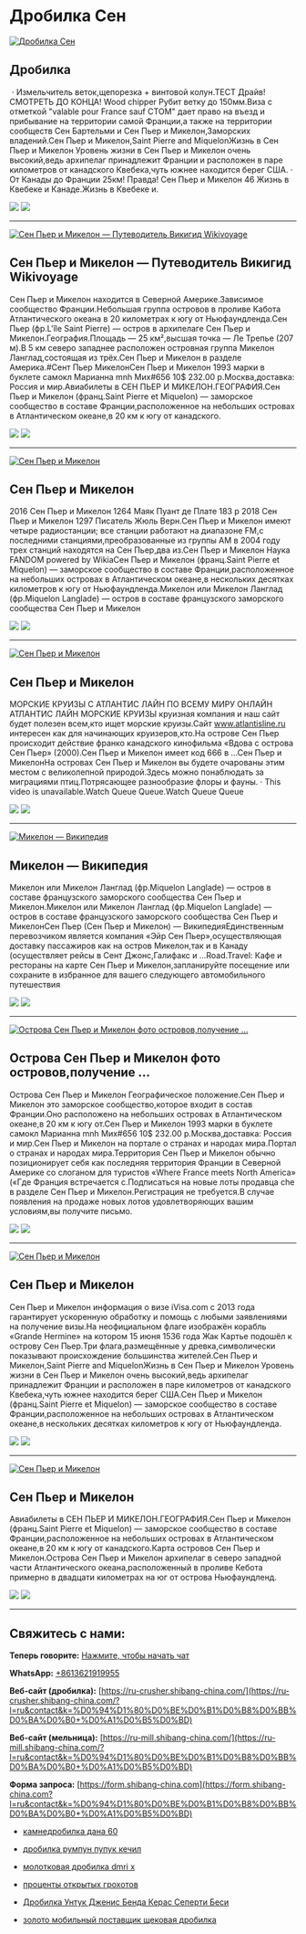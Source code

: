# Дробилка Сен

<a href="https://swt.shibang-china.com/?l=ru&img&k=%D0%94%D1%80%D0%BE%D0%B1%D0%B8%D0%BB%D0%BA%D0%B0+%D0%A1%D0%B5%D0%BD" target="_blank">![Дробилка Сен](http://static.shibang-china.com/all-800x300/493.jpg)</a>

## Дробилка
&nbsp;&#0183;&#32;Измельчитель веток,щепорезка + винтовой колун.ТЕСТ Драйв! СМОТРЕТЬ ДО КОНЦА! Wood chipper Рубит ветку до 150мм.Виза с отметкой &quot;valable pour France sauf CTOM&quot; дает право на въезд и прибывание на территории самой Франции,а также на территории сообществ Сен Бартельми и Сен Пьер и Микелон,Заморских владений.Сен Пьер и Микелон,Saint Pierre and MiquelonЖизнь в Сен Пьер и Микелон Уровень жизни в Сен Пьер и Микелон очень высокий,ведь архипелаг принадлежит Франции и расположен в паре километров от канадского Квебека,чуть южнее находится берег США.&nbsp;&#0183;&#32;От Канады до Франции 25км! Правда! Сен Пьер и Микелон 46 Жизнь в Квебеке и Канаде.Жизнь в Квебеке и.


<a href="https://whatsapp.shibangsoft.com/WhatsApp.php" target="_blank" title="WhatsApp">![](http://static.shibang-china.com/icon/whatsapp.png)</a> <a href="https://swt.shibang-china.com/?l=ru&icon&k=%D0%94%D1%80%D0%BE%D0%B1%D0%B8%D0%BB%D0%BA%D0%B0+%D0%A1%D0%B5%D0%BD" target="_blank">![](http://static.shibang-china.com/icon/chat-ru.png)</a>

---

<a href="https://swt.shibang-china.com/?l=ru&img&k=%D0%94%D1%80%D0%BE%D0%B1%D0%B8%D0%BB%D0%BA%D0%B0+%D0%A1%D0%B5%D0%BD" target="_blank">![Сен Пьер и Микелон — Путеводитель Викигид Wikivoyage](http://static.shibang-china.com/all-800x300/232.jpg)</a>

## Сен Пьер и Микелон — Путеводитель Викигид Wikivoyage
Сен Пьер и Микелон находится в Северной Америке.Зависимое сообщество Франции.Небольшая группа островов в проливе Кабота Атлантического океана в 20 километрах к югу от Ньюфаундленда.Сен Пьер (фр.L'&#238;le Saint Pierre) — остров в архипелаге Сен Пьер и Микелон.География.Площадь — 25 км&#178;,высшая точка — Ле Трепье (207 м).В 5 км северо западнее расположен островная группа Микелон Ланглад,состоящая из трёх.Сен Пьер и Микелон в разделе Америка.#Сент Пьер МикелонСен Пьер и Микелон 1993 марки в буклете самокл Марианна mnh Мих#656 10$ 232.00 р.Москва,доставка: Россия и мир.Авиабилеты в СЕН ПЬЕР И МИКЕЛОН.ГЕОГРАФИЯ.Сен Пьер и Микелон (франц.Saint Pierre et Miquelon) — заморское сообщество в составе Франции,расположенное на небольших островах в Атлантическом океане,в 20 км к югу от канадского.


<a href="https://whatsapp.shibangsoft.com/WhatsApp.php" target="_blank" title="WhatsApp">![](http://static.shibang-china.com/icon/whatsapp.png)</a> <a href="https://swt.shibang-china.com/?l=ru&icon&k=%D0%94%D1%80%D0%BE%D0%B1%D0%B8%D0%BB%D0%BA%D0%B0+%D0%A1%D0%B5%D0%BD" target="_blank">![](http://static.shibang-china.com/icon/chat-ru.png)</a>

---

<a href="https://swt.shibang-china.com/?l=ru&img&k=%D0%94%D1%80%D0%BE%D0%B1%D0%B8%D0%BB%D0%BA%D0%B0+%D0%A1%D0%B5%D0%BD" target="_blank">![Сен Пьер и Микелон](http://static.shibang-china.com/all-800x300/1384.jpg)</a>

## Сен Пьер и Микелон
2016 Сен Пьер и Микелон 1264 Маяк Пуант де Плате 183 р 2018 Сен Пьер и Микелон 1297 Писатель Жюль Верн.Сен Пьер и Микелон имеют четыре радиостанции; все станции работают на диапазоне FM,с последними станциями,преобразованные из группы AM в 2004 году трех станций находятся на Сен Пьер,два из.Сен Пьер и Микелон Наука FANDOM powered by WikiaСен Пьер и Микелон (франц.Saint Pierre et Miquelon) — заморское сообщество в составе Франции,расположенное на небольших островах в Атлантическом океане,в нескольких десятках километров к югу от Ньюфаундленда.Микелон или Микелон Ланглад (фр.Miquelon Langlade) — остров в составе французского заморского сообщества Сен Пьер и Микелон


<a href="https://whatsapp.shibangsoft.com/WhatsApp.php" target="_blank" title="WhatsApp">![](http://static.shibang-china.com/icon/whatsapp.png)</a> <a href="https://swt.shibang-china.com/?l=ru&icon&k=%D0%94%D1%80%D0%BE%D0%B1%D0%B8%D0%BB%D0%BA%D0%B0+%D0%A1%D0%B5%D0%BD" target="_blank">![](http://static.shibang-china.com/icon/chat-ru.png)</a>

---

<a href="https://swt.shibang-china.com/?l=ru&img&k=%D0%94%D1%80%D0%BE%D0%B1%D0%B8%D0%BB%D0%BA%D0%B0+%D0%A1%D0%B5%D0%BD" target="_blank">![Сен Пьер и Микелон](http://static.shibang-china.com/all-800x300/37.jpg)</a>

## Сен Пьер и Микелон
МОРСКИЕ КРУИЗЫ С АТЛАНТИС ЛАЙН ПО ВСЕМУ МИРУ ОНЛАЙН АТЛАНТИС ЛАЙН МОРСКИЕ КРУИЗЫ круизная компания и наш сайт будет полезен всем,кто ищет морские круизы.Сайт www.atlantisline.ru интересен как для начинающих круизеров,кто.На острове Сен Пьер происходит действие франко канадского кинофильма &#171;Вдова с острова Сен Пьер&#187; (2000).Сен Пьер и Микелон имеет код 666 в …Сен Пьер и МикелонНа островах Сен Пьер и Микелон вы будете очарованы этим местом с великолепной природой.Здесь можно понаблюдать за миграциями птиц.Потрясающее разнообразие флоры и фауны.&nbsp;&#0183;&#32;This video is unavailable.Watch Queue Queue.Watch Queue Queue


<a href="https://whatsapp.shibangsoft.com/WhatsApp.php" target="_blank" title="WhatsApp">![](http://static.shibang-china.com/icon/whatsapp.png)</a> <a href="https://swt.shibang-china.com/?l=ru&icon&k=%D0%94%D1%80%D0%BE%D0%B1%D0%B8%D0%BB%D0%BA%D0%B0+%D0%A1%D0%B5%D0%BD" target="_blank">![](http://static.shibang-china.com/icon/chat-ru.png)</a>

---

<a href="https://swt.shibang-china.com/?l=ru&img&k=%D0%94%D1%80%D0%BE%D0%B1%D0%B8%D0%BB%D0%BA%D0%B0+%D0%A1%D0%B5%D0%BD" target="_blank">![Микелон — Википедия](http://static.shibang-china.com/all-800x300/1132.jpg)</a>

## Микелон — Википедия
Микелон или Микелон Ланглад (фр.Miquelon Langlade) — остров в составе французского заморского сообщества Сен Пьер и Микелон.Микелон или Микелон Ланглад (фр.Miquelon Langlade) — остров в составе французского заморского сообщества Сен Пьер и МикелонСен Пьер (Сен Пьер и Микелон) — ВикипедияЕдинственным перевозчиком является компания &#171;Эйр Сен Пьер&#187;,осуществляющая доставку пассажиров как на остров Микелон,так и в Канаду (осуществляет рейсы в Сент Джонс,Галифакс и …Road.Travel: Кафе и рестораны на карте Сен Пьер и Микелон,запланируйте посещение или сохраните в избранное для вашего следующего автомобильного путешествия


<a href="https://whatsapp.shibangsoft.com/WhatsApp.php" target="_blank" title="WhatsApp">![](http://static.shibang-china.com/icon/whatsapp.png)</a> <a href="https://swt.shibang-china.com/?l=ru&icon&k=%D0%94%D1%80%D0%BE%D0%B1%D0%B8%D0%BB%D0%BA%D0%B0+%D0%A1%D0%B5%D0%BD" target="_blank">![](http://static.shibang-china.com/icon/chat-ru.png)</a>

---

<a href="https://swt.shibang-china.com/?l=ru&img&k=%D0%94%D1%80%D0%BE%D0%B1%D0%B8%D0%BB%D0%BA%D0%B0+%D0%A1%D0%B5%D0%BD" target="_blank">![Острова Сен Пьер и Микелон фото островов,получение …](http://static.shibang-china.com/all-800x300/1399.jpg)</a>

## Острова Сен Пьер и Микелон фото островов,получение …
Острова Сен Пьер и Микелон Географическое положение.Сен Пьер и Микелон это заморское сообщество,которое входит в состав Франции.Оно расположено на небольших островах в Атлантическом океане,в 20 км к югу от.Сен Пьер и Микелон 1993 марки в буклете самокл Марианна mnh Мих#656 10$ 232.00 р.Москва,доставка: Россия и мир.Сен Пьер и Микелон на портале о странах и народах мира.Портал о странах и народах мира.Территория Сен Пьер и Микелон обычно позиционирует себя как последняя территория Франции в Северной Америке со слоганом для туристов &#171;Where France meets North America&#187; (&#171;Где Франция встречается с.Подписаться на новые лоты продавца che в разделе Сен Пьер и Микелон.Регистрация не требуется.В случае появления на продаже новых лотов удовлетворяющих вашим условиям,вы получите письмо.


<a href="https://whatsapp.shibangsoft.com/WhatsApp.php" target="_blank" title="WhatsApp">![](http://static.shibang-china.com/icon/whatsapp.png)</a> <a href="https://swt.shibang-china.com/?l=ru&icon&k=%D0%94%D1%80%D0%BE%D0%B1%D0%B8%D0%BB%D0%BA%D0%B0+%D0%A1%D0%B5%D0%BD" target="_blank">![](http://static.shibang-china.com/icon/chat-ru.png)</a>

---

<a href="https://swt.shibang-china.com/?l=ru&img&k=%D0%94%D1%80%D0%BE%D0%B1%D0%B8%D0%BB%D0%BA%D0%B0+%D0%A1%D0%B5%D0%BD" target="_blank">![Сен Пьер и Микелон](http://static.shibang-china.com/all-800x300/1183.jpg)</a>

## Сен Пьер и Микелон
Сен Пьер и Микелон информация о визе iVisa.com с 2013 года гарантирует ускоренную обработку и помощь с любыми заявлениями на получение визы.На неофициальном флаге изображён корабль &#171;Grande Hermine&#187; на котором 15 июня 1536 года Жак Картье подошёл к острову Сен Пьер.Три флага,размещённые у древка,символически показывают происхождение большинства жителей.Сен Пьер и Микелон,Saint Pierre and MiquelonЖизнь в Сен Пьер и Микелон Уровень жизни в Сен Пьер и Микелон очень высокий,ведь архипелаг принадлежит Франции и расположен в паре километров от канадского Квебека,чуть южнее находится берег США.Сен Пьер и Микелон (франц.Saint Pierre et Miquelon) — заморское сообщество в составе Франции,расположенное на небольших островах в Атлантическом океане,в нескольких десятках километров к югу от Ньюфаундленда.


<a href="https://whatsapp.shibangsoft.com/WhatsApp.php" target="_blank" title="WhatsApp">![](http://static.shibang-china.com/icon/whatsapp.png)</a> <a href="https://swt.shibang-china.com/?l=ru&icon&k=%D0%94%D1%80%D0%BE%D0%B1%D0%B8%D0%BB%D0%BA%D0%B0+%D0%A1%D0%B5%D0%BD" target="_blank">![](http://static.shibang-china.com/icon/chat-ru.png)</a>

---

<a href="https://swt.shibang-china.com/?l=ru&img&k=%D0%94%D1%80%D0%BE%D0%B1%D0%B8%D0%BB%D0%BA%D0%B0+%D0%A1%D0%B5%D0%BD" target="_blank">![Сен Пьер и Микелон](http://static.shibang-china.com/all-800x300/770.jpg)</a>

## Сен Пьер и Микелон
Авиабилеты в СЕН ПЬЕР И МИКЕЛОН.ГЕОГРАФИЯ.Сен Пьер и Микелон (франц.Saint Pierre et Miquelon) — заморское сообщество в составе Франции,расположенное на небольших островах в Атлантическом океане,в 20 км к югу от канадского.Карта островов Сен Пьер и Микелон.Острова Сен Пьер и Микелон архипелаг в северо западной части Атлантического океана,расположенный в проливе Кебота примерно в двадцати километрах на юг от острова Ньюфаундленд.

<a href="https://whatsapp.shibangsoft.com/WhatsApp.php" target="_blank" title="WhatsApp">![](http://static.shibang-china.com/icon/whatsapp.png)</a> <a href="https://swt.shibang-china.com/?l=ru&icon&k=%D0%94%D1%80%D0%BE%D0%B1%D0%B8%D0%BB%D0%BA%D0%B0+%D0%A1%D0%B5%D0%BD" target="_blank">![](http://static.shibang-china.com/icon/chat-ru.png)</a>

---
## Свяжитесь с нами:

**Теперь говорите:** [Нажмите, чтобы начать чат](https://swt.shibang-china.com?l=ru&contact&k=%D0%94%D1%80%D0%BE%D0%B1%D0%B8%D0%BB%D0%BA%D0%B0+%D0%A1%D0%B5%D0%BD)

**WhatsApp:**  [+8613621919955](https://whatsapp.shibangsoft.com/WhatsApp.php)

**Веб-сайт (дробилка):** [https://ru-crusher.shibang-china.com/](https://ru-crusher.shibang-china.com/?l=ru&contact&k=%D0%94%D1%80%D0%BE%D0%B1%D0%B8%D0%BB%D0%BA%D0%B0+%D0%A1%D0%B5%D0%BD)

**Веб-сайт (мельница):** [https://ru-mill.shibang-china.com/](https://ru-mill.shibang-china.com/?l=ru&contact&k=%D0%94%D1%80%D0%BE%D0%B1%D0%B8%D0%BB%D0%BA%D0%B0+%D0%A1%D0%B5%D0%BD)

**Форма запроса:** [https://form.shibang-china.com](https://form.shibang-china.com?l=ru&contact&k=%D0%94%D1%80%D0%BE%D0%B1%D0%B8%D0%BB%D0%BA%D0%B0+%D0%A1%D0%B5%D0%BD)

* [камнедробилка дана 60](../133/%D0%BA%D0%B0%D0%BC%D0%BD%D0%B5%D0%B4%D1%80%D0%BE%D0%B1%D0%B8%D0%BB%D0%BA%D0%B0%20%D0%B4%D0%B0%D0%BD%D0%B0%2060.md)

* [дробилка румпун пупук кечил](../134/%D0%B4%D1%80%D0%BE%D0%B1%D0%B8%D0%BB%D0%BA%D0%B0%20%D1%80%D1%83%D0%BC%D0%BF%D1%83%D0%BD%20%D0%BF%D1%83%D0%BF%D1%83%D0%BA%20%D0%BA%D0%B5%D1%87%D0%B8%D0%BB.md)

* [молотковая дробилка dmri x](../134/%D0%BC%D0%BE%D0%BB%D0%BE%D1%82%D0%BA%D0%BE%D0%B2%D0%B0%D1%8F%20%D0%B4%D1%80%D0%BE%D0%B1%D0%B8%D0%BB%D0%BA%D0%B0%20dmri%20x.md)

* [проценты открытых грохотов](../132/%D0%BF%D1%80%D0%BE%D1%86%D0%B5%D0%BD%D1%82%D1%8B%20%D0%BE%D1%82%D0%BA%D1%80%D1%8B%D1%82%D1%8B%D1%85%20%D0%B3%D1%80%D0%BE%D1%85%D0%BE%D1%82%D0%BE%D0%B2.md)

* [Дробилка Унтук Дженис Бенда Керас Сеперти Беси](../134/%D0%94%D1%80%D0%BE%D0%B1%D0%B8%D0%BB%D0%BA%D0%B0%20%D0%A3%D0%BD%D1%82%D1%83%D0%BA%20%D0%94%D0%B6%D0%B5%D0%BD%D0%B8%D1%81%20%D0%91%D0%B5%D0%BD%D0%B4%D0%B0%20%D0%9A%D0%B5%D1%80%D0%B0%D1%81%20%D0%A1%D0%B5%D0%BF%D0%B5%D1%80%D1%82%D0%B8%20%D0%91%D0%B5%D1%81%D0%B8.md)

* [золото мобильный поставщик щековая дробилка](../131/%D0%B7%D0%BE%D0%BB%D0%BE%D1%82%D0%BE%20%D0%BC%D0%BE%D0%B1%D0%B8%D0%BB%D1%8C%D0%BD%D1%8B%D0%B9%20%D0%BF%D0%BE%D1%81%D1%82%D0%B0%D0%B2%D1%89%D0%B8%D0%BA%20%D1%89%D0%B5%D0%BA%D0%BE%D0%B2%D0%B0%D1%8F%20%D0%B4%D1%80%D0%BE%D0%B1%D0%B8%D0%BB%D0%BA%D0%B0.md)